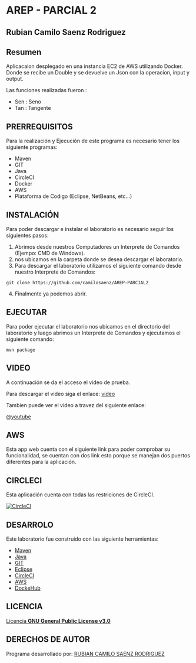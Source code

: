 # AREP - PARCIAL 2

## Rubian Camilo Saenz Rodriguez


## Resumen

Aplicacaion desplegado en una instancia  EC2 de AWS utilizando Docker. Donde se recibe un Double y se devuelve un Json con la operacion, input y output.

Las funciones realizadas fueron :

  - Sen : Seno
  - Tan : Tangente

## PRERREQUISITOS

Para la realización y Ejecución de este programa es necesario tener los siguiente programas:
* Maven
* GIT
* Java
* CircleCI
* Docker
* AWS
* Plataforma de Codigo (Eclipse, NetBeans, etc...)

## INSTALACIÓN
Para poder descargar e instalar el laboratorio es necesario seguir los siguientes pasos:
1. Abrimos desde nuestros Computadores un Interprete de Comandos (Ejempo: CMD de Windows).
2. nos ubicamos en la carpeta donde se desea descargar el laboratorio.
3. Para descargar el laboratorio utilizamos el siguiente comando desde nuestro Interprete de Comandos:
```
git clone https://github.com/camilosaenz/AREP-PARCIAL2
```
4. Finalmente ya podemos abrir.

## EJECUTAR

Para poder ejecutar el laboratorio nos ubicamos en el directorio del laboratorio y luego abrimos un Interprete de Comandos y ejecutamos el siguiente comando:
```
mvn package
```

## VIDEO

A continuación se da el acceso el video de prueba.

Para descargar el video siga el enlace: [video](https://github.com/camilosaenz/AREP-PARCIAL2/blob/master/Parcial%20Arep%202.mp4)

Tambien puede ver el video a travez del siguiente enlace:

@[youtube](https://www.youtube.com/watch?v=4MqefxE2rC8&list=UUVqHCSjtftwh8k2YYJJNY6Q&index=2)

## AWS

Esta app web cuenta con el siguiente link para poder comprobar su funcionalidad, se cuentan con dos link esto porque se manejan dos puertos diferentes para la aplicación.

## CIRCLECI

Esta aplicación cuenta con todas las restriciones de CircleCI.

 [![CircleCI](https://circleci.com/gh/circleci/circleci-docs.svg?style=svg)](https://app.circleci.com/pipelines/github/camilosaenz/AREP-PARCIAL2)

## DESARROLO

Este laboratorio fue construido con las siguiente herramientas:
* [Maven](https://maven.apache.org/)
* [Java](https://www.java.com/es/)
* [GIT](https://git-scm.com/)
* [Eclipse](https://www.eclipse.org/)
* [CircleCI](https://circleci.com/)
* [AWS](https://www.awseducate.com/student/s/)
* [DockeHub](https://hub.docker.com/)

## LICENCIA

[Licencia **GNU General Public License v3.0**](https://github.com/camilosaenz/AREP-PARCIAL2/blob/master/LICENSE)

## DERECHOS DE AUTOR

Programa desarrollado por:
[RUBIAN CAMILO SAENZ RODRIGUEZ](https://github.com/camilosaenz)
